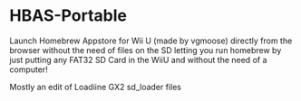 # HBAS-Portable
Launch Homebrew Appstore for Wii U (made by vgmoose) directly from the browser without the need of files on the SD letting you run homebrew by just putting any FAT32 SD Card in the WiiU and without the need of a computer!

Mostly an edit of Loadiine GX2 sd_loader files


